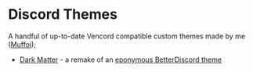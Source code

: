 # Discord Themes
A handful of up-to-date Vencord compatible custom themes made by me ([Muffoi](https://github.com/muffoi));

- [Dark Matter](https://github.com/muffoi/discord-themes/tree/main/src/dark-matter) - a remake of an [eponymous BetterDiscord theme](https://betterdiscord.app/theme/Dark%20Matter)

